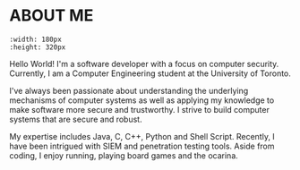 # ABOUT ME

```{figure} /_static/photos/milesCasual.jpg
:width: 180px
:height: 320px
```

Hello World! I'm a software developer with a focus on computer security. Currently, I am a Computer Engineering student at the University of Toronto.

I've always been passionate about understanding the underlying mechanisms of computer systems as well as applying my knowledge to make software more secure and trustworthy. I strive to build computer systems that are secure and robust.

My expertise includes Java, C, C++, Python and Shell Script. Recently, I have been intrigued with SIEM and penetration testing tools. Aside from coding, I enjoy running, playing board games and the ocarina.





